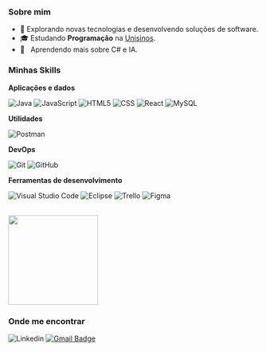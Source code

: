 
<h3>Sobre mim</h3>

- 🤔 Explorando novas tecnologias e desenvolvendo soluções de software.
- 🎓 Estudando **Programação** na <a href="[link da sua faculdade](https://www.unisinos.br//)">Unisinos</a>.
- 🌱 &nbsp; Aprendendo mais sobre C# e IA.

<h3>Minhas Skills</h3>

**Aplicações e dados**

![Java](https://img.shields.io/badge/-Java-333333?style=flat&logo=Java&logoColor=007396)
![JavaScript](https://img.shields.io/badge/-JavaScript-333333?style=flat&logo=javascript)
![HTML5](https://img.shields.io/badge/-HTML5-333333?style=flat&logo=HTML5)
![CSS](https://img.shields.io/badge/-CSS-333333?style=flat&logo=CSS3&logoColor=1572B6)
![React](https://img.shields.io/badge/-React-333333?style=flat&logo=react)
![MySQL](https://img.shields.io/badge/-MySQL-333333?style=flat&logo=mysql)

**Utilidades**

![Postman](https://img.shields.io/badge/-Postman-333333?style=flat&logo=postman)

**DevOps**

![Git](https://img.shields.io/badge/-Git-333333?style=flat&logo=git)
![GitHub](https://img.shields.io/badge/-GitHub-333333?style=flat&logo=github)

**Ferramentas de desenvolvimento**

![Visual Studio Code](https://img.shields.io/badge/-Visual%20Studio%20Code-333333?style=flat&logo=visual-studio-code&logoColor=007ACC)
![Eclipse](https://img.shields.io/badge/-Eclipse-333333?style=flat&logo=eclipse-ide&logoColor=2C2255)
![Trello](https://img.shields.io/badge/-Trello-333333?style=flat&logo=trello&logoColor=007ACC)
![Figma](https://img.shields.io/badge/-Figma-333333?style=flat&logo=figma&logoColor=007ACC)

<br/>

<a href="https://github.com/Mateufraga" title="Perfil do Matheus">
  <img height="180em" src="https://github-readme-stats.vercel.app/api?username=Mateufraga&theme=dracula&show_icons=true" />
</a>

<h3>Onde me encontrar</h3>

![Linkedin](https://img.shields.io/badge/-Matheus-blue?style=flat-square&logo=Linkedin&logoColor=white&link=https://www.linkedin.com/in/matheus-barbosa-67a723217/)
[![Gmail Badge](https://img.shields.io/badge/-matheusdfragabarbosa@gmail.com-006bed?style=flat-square&logo=Gmail&logoColor=white&link=mailto:matheusdfragabarbosa@gmail.com)](mailto:matheusdfragabarbosa@gmail.com)

